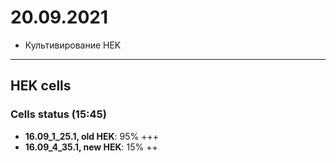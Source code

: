 20.09.2021
==========

- Культивирование HEK

---

## HEK cells
### Cells status (15:45)
- **16.09_1_25.1, old HEK**: 95% +++
- **16.09_4_35.1, new HEK**: 15% ++